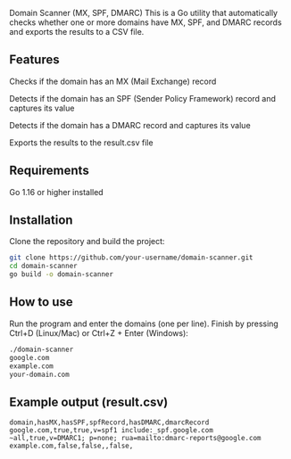 Domain Scanner (MX, SPF, DMARC)
This is a Go utility that automatically checks whether one or more domains have MX, SPF, and DMARC records and exports the results to a CSV file.

## Features
Checks if the domain has an MX (Mail Exchange) record

Detects if the domain has an SPF (Sender Policy Framework) record and captures its value

Detects if the domain has a DMARC record and captures its value

Exports the results to the result.csv file

## Requirements
Go 1.16 or higher installed

## Installation
Clone the repository and build the project:
```bash
git clone https://github.com/your-username/domain-scanner.git
cd domain-scanner
go build -o domain-scanner
```
## How to use
Run the program and enter the domains (one per line). Finish by pressing Ctrl+D (Linux/Mac) or Ctrl+Z + Enter (Windows):
```bash
./domain-scanner
google.com
example.com
your-domain.com
```
## Example output (result.csv)
```csv
domain,hasMX,hasSPF,spfRecord,hasDMARC,dmarcRecord
google.com,true,true,v=spf1 include:_spf.google.com ~all,true,v=DMARC1; p=none; rua=mailto:dmarc-reports@google.com
example.com,false,false,,false,
```